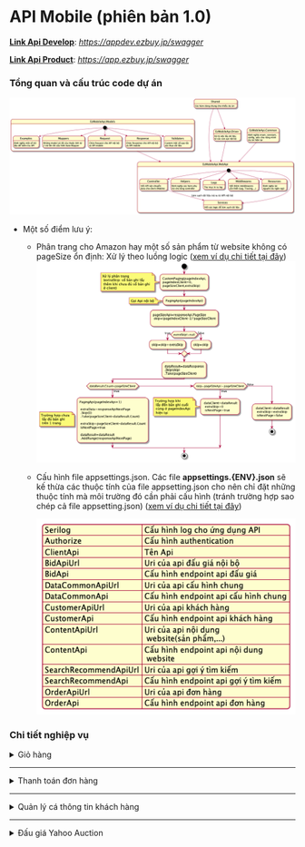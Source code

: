 # API Mobile (phiên bản 1.0)

**[Link Api Develop](https://appdev.ezbuy.jp/swagger)**: *https://appdev.ezbuy.jp/swagger*

**[Link Api Product](https://app.janbox.com/swagger)**: *https://app.ezbuy.jp/swagger*

### Tổng quan và cấu trúc code dự án

![Over View](resources/PlantUML/over_view.png)

* Một số điểm lưu ý:
    * Phân trang cho Amazon hay một số sản phẩm từ website không có pageSize ổn định: Xử lý theo luồng
      logic ([xem ví dụ chi tiết tại đây](https://git.ichiba.vn/ezbuyjp/ez-mobile-api/-/blob/develop/EzMobileApi.Driver/Helpers/PagingProductAmazonHelper.cs))
      ![Custom Paging](resources/PlantUML/CustomPaging/custom-paging.png)

    * Cấu hình file appsettings.json. Các file **appsettings.{ENV}.json** sẽ kế thừa các thuộc tính của file
      appsetting.json cho nên chỉ đặt những thuộc tính mà môi trường đó cần phải cấu hình (tránh trường hợp sao chép cả
      file appsetting.json) ([xem ví dụ chi tiết tại đây](https://git.ichiba.vn/ezbuyjp/ez-mobile-api/-/blob/develop/EzMobileApi.WebApi/appsettings.json))

      ![App Setting](resources/PlantUML/AppSetting/app_setting.png)

### Chi tiết nghiệp vụ

<details>
<summary>Giỏ hàng</summary>

### Luồng quản lý giỏ hàng: :heavy_check_mark:

<details>
<summary>Mô tả chi tiết</summary>

* Gọi api [Buy Now](https://appdev.ezbuy.jp/swagger/index.html#/Cart/post_mobile_api_cart_buynow) để thực hiện chức năng
  mua ngay ngoại trừ *(yahoo-auction)*.
* Gọi api [Count All Cart](https://appdev.ezbuy.jp/swagger/index.html#/Cart/get_mobile_api_cart_countallcart) để lấy số
  lượng sản phẩm có trong giỏ hàng.
* Gọi api [Add Cart](https://appdev.ezbuy.jp/swagger/index.html#/Cart/post_mobile_api_cart_addcart) để thêm sản phẩm vào
  giỏ hàng.
* Gọi api [Get Current Cart](https://appdev.ezbuy.jp/swagger/index.html#/Cart/get_mobile_api_cart_getcurrentcart) để lấy
  các sản phẩm mà người dùng đã thêm vào giỏ hàng
* Gọi api [Remove Cart](https://appdev.ezbuy.jp/swagger/index.html#/Cart/delete_mobile_api_cart_removecart)  để xoá 1
  sản phẩm ra khỏi giỏ hàng.
* Gọi
  api [Remove Multiple Cart](https://appdev.ezbuy.jp/swagger/index.html#/Cart/delete_mobile_api_cart_removemultiplecart)
  để xoá tất cả sản phẩm của người bán ra khỏi giỏ hàng.
* Gọi api [Merge Cart](https://appdev.ezbuy.jp/swagger/index.html#/Cart/post_mobile_api_cart_mergecart) để chuyển cart
  của người dùng ẩn danh vào cart của người dùng sau khi đăng ký sau khi đăng nhập thành công.

</details>
</details>

---

<details>
<summary>Thanh toán đơn hàng</summary>

### Luồng thanh toán đơn hàng: :heavy_check_mark:

<details>
<summary>Mô tả chi tiết</summary>

* Đối với thanh toán GMO và Paypal thì khách hàng phải thanh toán cho từng đơn 1 còn đối với khách hàng chọn ví ezpoint
  thì sẽ thanh toán cho tất cả đơn hàng.
* Gọi api [Create Order](https://appdev.ezbuy.jp/swagger/index.html#/Order/post_mobile_api_order_createorder)
  để tạo đơn hàng sau đó api trả ra danh sách orderId (đối với khách hàng thanh toán quan paypal hoặc GMO sẽ trả ra 1
  phần tử có trong danh sách đó).

#### Thanh toán với GMO: :heavy_check_mark:

<details>
<summary>Mô tả chi tiết</summary>

* Sau khi nhận được *orderId* và *isAllowPayment=true* từ API Create Order sẽ gọi sang
  api [Order Payment](https://appdev.ezbuy.jp/swagger/index.html#/Payment/post_mobile_api_payment_orderpayment).
* Kết quả trả về từ api Order Payment có *redirectUrl* và *status* của api (**Lưu ý:** không phải status của data trả
  ra) tiến hành chuyển sang trang **redirectUrl**.
* Định nghĩa successUrl và cancelUrl ở dưới client để trở lại trang lỗi hoặc thành công sau khi người dùng thanh toán.
* Sau khi hoàn thành thanh toán đơn thứ nhất thì trở lại trang thanh toán đối với khách hàng vẫn còn sản phẩm ở màn
  checkout tiếp đó gọi
  api [Get Information Checkout Order Info](https://appdev.ezbuy.jp/swagger/index.html#/Order/post_mobile_api_order_getinformationcheckoutorderinfo)
  để kiểm tra xem các đơn hàng đã được thành toán thành công hay chưa (**Lưu ý:** Có nên lưu lại *orderId* ở state hay
  không?).
* Sau đó gọi
  đến [Get Order Confirm](https://appdev.ezbuy.jp/swagger/index.html#/Cart/get_mobile_api_cart_getorderconfirm) để lấy
  những đơn hàng trong giỏ hàng mà khách hàng đã chọn ở lần checkout (**Lưu ý:** Nên lưu lại productIds vào state hay
  không? *"Trên web đang để productId ở successUrl"*).
* Thanh toán đến khi nào hết đơn hàng ở màn checkout.

</details>

#### Thanh toán với Paypal: :heavy_check_mark:

```
Tương tự như với thành toán GMO
```

#### Thanh toán với ví Ezbuy: :heavy_check_mark:

<details>
<summary>Mô tả chi tiết</summary>

* Sau khi lấy được danh sách OrderIds gọi
  api [Order Payment From Wallet](https://appdev.ezbuy.jp/swagger/index.html#/Payment/post_mobile_api_payment_orderpaymentfromwallet)
  để thanh toán từ ví ezpoint

</details>

```
Đối với các trường hợp bị lỗi 500 400 từ api trả ra thông báo cho khách hàng không thanh toán thành công
```

</details>

### Luồng checkout đơn hàng: :heavy_check_mark:

<details>
<summary>Mô tả chi tiết</summary>

* Gọi api [Get Order Confirm](https://appdev.ezbuy.jp/swagger/index.html#/Cart/get_mobile_api_cart_getorderconfirm) lấy
  ra những sản phầm trong giỏ hàng mà khách hàng chọn checkout.
* Gọi
  api [Get Member Payment Information](https://appdev.ezbuy.jp/swagger/index.html#/Payment/get_mobile_api_payment_getmemberpaymentinformation)
  lấy thông tin thẻ của khách hàng đối với các phương thức thành toán GMO và Paypal.
* Gọi
  api [Check Exist Card Gmo](https://appdev.ezbuy.jp/swagger/index.html#/Payment/get_mobile_api_payment_checkexistcardgmo)
  để check xem người dùng đã thêm thẻ hay chưa? Nếu có thì hiển thị nút thêm thẻ để người dùng tiền hàng nhập thẻ thành
  toán GMO (đối với GMO)
* Gọi
  api [Get Link Gmo Management](https://appdev.ezbuy.jp/swagger/index.html#/Payment/get_mobile_api_payment_getlinkgmomanagement)
  để lấy link Url sang bên trang thêm thẻ của GMO, khi người dùng thêm thành xong vì không có nút quay về nên có thể tìm
  cách nào giúp người dùng quay về hoặc bắt người dùng tắt webview để tiền hàng thanh toán đơn hàng. Khi quay lại trang
  check out kiểm tra lại xem người dùng đã thêm thẻ thành công hay chưa bằng
  api [Check Exist Card Gmo](https://appdev.ezbuy.jp/swagger/index.html#/Payment/get_mobile_api_payment_checkexistcardgmo)
  .
* Gọi
  api [Get Customer Wallet](https://appdev.ezbuy.jp/swagger/index.html#/Customer/get_mobile_api_customer_getcustomerwallet)
  lây thông tin ví của người dùng hiện tại đang có 2 loại ví là "*primary* và *promotion*" đối với phiên bản 1.0 chưa
  dùng đến ví *promotion* nên chỉ hiển thị ví primary.
* Gọi
  api [Get All Order Service](https://appdev.ezbuy.jp/swagger/index.html#/Order/get_mobile_api_order_getallorderservice)
  lấy toàn bộ dịch vụ của ezBuy cho đơn hàng.
* Gọi
  api [Get Customer Address And Shipping Method](https://appdev.ezbuy.jp/swagger/index.html#/Cart/get_mobile_api_cart_getcustomeraddressandshippingmethod)
  để lấy thông tin địa chỉ khách hàng kèm với các phương thức vận chuyển kèm theo nếu có ở country mà người dùng đã set
  địa chỉ mặc định. Kiểm tra trường hợp người dùng không có địa chỉ bắt người dùng thêm địa chỉ bằng
  api [Add Customer Address](https://appdev.ezbuy.jp/swagger/index.html#/Customer/post_mobile_api_customer_addcustomeraddress)
  .
* Nếu người dùng thay đổi địa chỉ khác gọi
  api [Get Forwarder Method By Country Code](https://appdev.ezbuy.jp/swagger/index.html#/CommonData/get_mobile_api_commondata_getforwardermethodbycountrycode)
  để lấy các phương thức vận chuyển khác theo địa chỉ mà người dùng đã chọn.
* Ở màn hình danh sach địa chỉ gọi
  api [Get List Address By AccountId](https://appdev.ezbuy.jp/swagger/index.html#/Customer/get_mobile_api_customer_getlistbyaccountid)
  để lấy danh sách địa chỉ của khách hàng.
    * Gọi
      api [Set Default Customer Address](https://appdev.ezbuy.jp/swagger/index.html#/Customer/post_mobile_api_customer_setdefaultcustomeraddress)
      để đặt địa chỉ mặc định cho khách hàng.

</details>

</details>

---

<details>
<summary>Quản lý cá thông tin khách hàng</summary>

### Luồng quản lý đơn hàng: :heavy_check_mark:

<details>
<summary>Mô tả chi tiết</summary>

* Gọi api [Filter Order](https://appdev.ezbuy.jp/swagger/index.html#/Order/get_mobile_api_order_filterorder) tải danh
  sách cũng như tìm kiếm, phân trang các đơn hàng của khách hàng.
    * *Lưu ý:* Đối với các đơn hàng có **status=0 hoặc status=1** hiện nút thanh toán ngay (Bản vẽ chưa có thì báo lại
      với bên design).
    * Đối với các đơn hàng có **status=0 hoặc status=1** ở nút khác hiện thêm nút *huỷ đơn* cho khách hàng ở modal
      bottom *more action*.
* Gọi
  api [Get Order Detail](https://appdev.ezbuy.jp/swagger/index.html#/Order/get_mobile_api_order_getorderdetail__orderId_)
  để lấy chi tiết đơn hàng (*Lưu ý:* Phần tracking của đơn hàng chưa có api nên tạm thời bỏ qua chưa cần ghép api chỉ
  cần vẻ giao diện).
* Trong chi tiết đơn hàng nếu khách hàng chưa có dịch vụ chụp ảnh thì thêm modal bottom *Yêu cầu chụp ảnh*
    * Khi nhấn vào yêu cầu chụp ảnh sẽ gọi
      api [Get Order Service Request Photo](https://appdev.ezbuy.jp/swagger/index.html#/Order/get_mobile_api_order_getorderservicerequestphoto)
      để lấy thông tin về dịch vụ chụp ảnh
    * Đối với chức năng thanh toán của yêu cầu gửi ảnh sẽ gọi
      api [Order Request Photo](https://appdev.ezbuy.jp/swagger/index.html#/Order/put_mobile_api_order_orderrequestphoto)
      để thêm dịch vụ chụp ảnh đồng thời thanh toán đơn hàng khi api **Order Request Photo** trả ra *status=true*
    * Phần thanh toán xem thêm *luồng thanh toán đơn hàng*.
    * Đối với huỷ đơn hàng gọi
      api [Update Status Order](https://appdev.ezbuy.jp/swagger/index.html#/Order/put_mobile_api_order_updatestatusorder)
      để cập nhật order với *status=8*.
    * Đối với nút thanh toán đơn hàng sẽ navigate sang trang màn hình payment *(Phần này sẽ trao đổi sau)*.

</details>

### Luồng quản lý gói hàng: :x:

<details>
<summary>Mô tả chi tiết</summary>

</details>

### Luồng quản lý địa chỉ của khách hàng: :x:

<details>
<summary>Mô tả chi tiết</summary>

</details>

### Luồng quản lý sản phẩm đấu giá: :x:

<details>
<summary>Mô tả chi tiết</summary>

</details>

### Luồng quản lý yêu thích: :x:

<details>
<summary>Mô tả chi tiết</summary>

</details>

### Luồng quản lý ví Ezbuy: :x:

<details>
<summary>Mô tả chi tiết</summary>

</details>

### Luồng quản lý khiếu nại: :x:

<details>
<summary>Mô tả chi tiết</summary>

</details>

### Luồng quản lý thông báo: :x:

<details>
<summary>Mô tả chi tiết</summary>

</details>

### Luồng quản lý thẻ thanh toán: :heavy_check_mark:

<details>
<summary>Mô tả chi tiết</summary>

* Gọi api [List Card GMO](https://appdev.ezbuy.jp/swagger/index.html#/Payment/get_mobile_api_payment_listcardgmo) để lấy
  danh sách thẻ thanh toán GMO của người dùng hiện tại.
* Gọi
  api [Get Link GMO Management](https://appdev.ezbuy.jp/swagger/index.html#/Payment/get_mobile_api_payment_getlinkgmomanagement)
  để lấy link Url chuyển sang trang quản lý thẻ của GMO, tất cả các nút *thêm*, *sửa*, *xoá* ở các ô thẻ sẽ chỉ có 1
  link duy nhất nhận được từ url.

  ![Card Gmo Management](resources/cardGMOManagement.jpg)

</details>

</details>

---

<details>
<summary>Đấu giá Yahoo Auction</summary>

### Luồng kiểm tra điều kiện chi tiết yahoo auction: :heavy_check_mark:

<details>
<summary>Mô tả chi tiết</summary>

* Nếu người dùng chưa đăng nhập gọi
  api [Get Product Detail](https://appdev.ezbuy.jp/swagger/index.html#/ProductSearch/get_mobile_api_productsearch_getproductdetail)
  lấy dữ liệu và hiên thị cho người dùng.
  ```
  // Chú ý sản phâm detail có 2 giá là giá hiện tại và giá mua ngay.
  // Giá hiện tại
  if (product.TaxRate > 0 && product.PriceInclude > 0)
  {
      Giá bao gồm thuế (quy đổi ra tiền tệ)= product.PriceInclude * exchangeRate
  }
  //Giá mua ngay
  if (product.BidOrBuy > 0)
  {
     if (product.BidOrBuyInclude > 0)
    {
      Giá bao gồm thuế (quy đổi ra tiền tệ)= product.BidOrBuyInclude * exchangeRate
    }

    if(sCountdown > 0 && product.Lock == false){
       @if (product.BidOrBuy > 0)
       {
         Hiển thị nút mua ngay
       }
    }
    else
    {
      Hiển thị nút mua ngay
    }
  }

  ```


* Kiểm tra một số điều kiện để viết hiển thị các nút đấu giá và săn phút chót và mua ngay:

  ```
  if(coundown>0 && product.Lock==false){
    if(product.BidOrBuy == 0 || product.Price < product.BidOrBuy){
        Hiển thị nút bid
    }

    if (product.BidOrBuy > 0)
    {
        //giá mua ngay > giá hiện tại thì vẫn có nút săn phút chót
        if (product.BidOrBuy > product.Price)
        {
            Hiển thị nút săn phút chót
        }
    }
    else
    {
       Hiển thị nút săn phút chót
    }

    if (product.BidOrBuy > 1 && (currentContext.IsAuthenticated && product.Price >= product.BidOrBuy))
    {
      Hiển thị nút trả giá và mua
    }
  }
  ```
* Cảnh báo và thể hiện thông tin đơn hàng đấu giá thắng
  ```
  if (product.Price <= 1)
  {
    Hiển thị cảnh báo cho người dùng "Sản phẩm 1 yên thường có phí vận chuyển rất cao và thời gian giao hàng kéo dài"
  }

  if(sCountdown > 0 && product.Lock)
  {
    Hiển thị cảnh báo không được đấu giá, Để được hỗ trợ xin vui lòng liên hệ Email: support@ezbuy.jp
  }
  else
  {
    if(successfulBid != null )
    {
       if (successfulBid.PaymentStatus.HasValue)
       {
            Hiển thị trạng thái đơn hàng
       }
       else
       {
            Hiển thị đấu giá thành công, Đơn hàng của bạn đang được xử lý vui lòng chờ thanh toán đơn hàng
       }
    }
  }

  ```
* Công thức để tính độ uy tín của shop
  ```
  var itemRatingAlert = seller?.Rating.Point < 300 || seller?.Rating.PercentGoodRating < 90 ? 0 : 1;
  if(itemRatingAlert==0)
  {
    Cảnh báo Shop có độ uy tín thấp
    Hiển thị Có mức độ uy tín rất thấp, nếu tham gia đấu giá bạn phải chấp nhận hoàn toàn mọi rủi ro.
  }
  else
  {
    Cảnh báo yên tâm mua sắm
    Hiển thị Shop có độ uy tín cao
  }
  ```


* Nếu người dùng đã đăng nhập thì phải kiểm tra thêm một số phần sau:
    * Gọi
      api [Get Customer Level](https://appdev.ezbuy.jp/swagger/index.html#/Customer/get_mobile_api_customer_getcustomerlevel)
      để lấy ra cấp độ khách hàng đang ở cấp độ nào và có được đầu giá hay không bằng trường *isAllowBid*.
    * Gọi
      api [Get Cash Available](https://appdev.ezbuy.jp/swagger/index.html#/Customer/get_mobile_api_customer_getcashavailable)
      để lấy ra số dư khả dụng của khách hàng.
    * Gọi
      api [Get Bid Credit Information](https://appdev.ezbuy.jp/swagger/index.html#/Bid/get_mobile_api_bid_getbidcreditinformation)
      để lấy thông tin số lượt đấu còn lại, số lượt săn phút chót còn lại,... *(Lưu ý: Nếu isMaxBid=true thì lúc đó
      người dùng đã hết lượt bid sản phẩm)*

      ```
      if(CashAvailable < product.Price)
      {
          if (isAllowBid)
          {
              Tài khoản của bạn không đủ điều kiện để sử dụng tính năng đấu giá, vui lòng nạp thêm Point vào tài khoản để sử dụng tính năng này!
          }
          else
          {
              if (bidCredit?.CreditAvailable <= 0)
              {
                  Tài khoản của bạn đã sử dụng hết số lượng đấu giá, vui lòng nạp Point để tiếp tục đấu giá hoặc liên hệ để được trợ giúp
              }
          }
      }
      Đồng thời hiển thị nút nạp tiền.
      ```

      ```
      if (isAllowBid) {
          Tài khoản của bạn chưa kích hoạt đấu giá VIP, vui lòng kích hoạt đấu giá VIP, để được hưởng ưu đãi tốt hơn.
      }
      Đồng thời hiển thị nút kích hoạt đấu giá VIP
      ```

    * Gọi
      api [Get My Highest Price](https://localhost:5001/swagger/index.html#/Bid/get_mobile_api_bid_getmyhighestprice)
      để kiểm tra người dùng có phải là người trả giá cao nhất hay không?

    ```
    if (myHighestPrice != null)
    {
          var isMyBidHighest = !isCancel && myHighestPrice.IsHighest && myHighestPrice.Price >= product.Price;
          var myBidHighestDisplay = myHighestPrice.IsYourHighestBidFail ? Đấu giá không thành công : isMyBidHighest ? Bạn là người đặt giá cao nhất : Bạn không phải là người đặt giá cao nhất;
          var color = isMyBidHighest ? xanh : đỏ
          hiển thị giá mà người dùng đã đặt cao nhất (yHighestPrice.Price)

    }

    ```

    * Nếu người dùng là người trả giá cao nhất gọi
      api [Check Shop Cancel Auction](https://localhost:5001/swagger/index.html#/Bid/post_mobile_api_bid_checkshopcancelauction)
      để kiểm tra xem có bị shop huỷ đấu giá hay không?
  ```
  if(countDown<=0){
    isCancel ? Shop huỷ bán : Đấu giá đã kết thúc
  }
  ```

    * Gọi
      api [Get Bid Last Time Registered](https://appdev.ezbuy.jp/swagger/index.html#/Bid/get_mobile_api_bid_getbidlasttimeregistered)
      lấy dữ liệu người dùng đăng ký săn phút chót

  ```
  if (BidLastTimeExisting)
  {
      if (bidLastTime.IsProcessed)
      {
          Hiển thị nút xoá săn phút chót
      }
      else
      {
          Hiển thị nút huỷ sẵn phút chót
      }
  }
  ```

  ```
  if (BidLastTimeExisting)
  {
      Hiển thị giá đã đặt săn phút chót (bidLastTime.Price)
  }
  ```

    * Gọi api [Get Successful Bid](https://appdev.ezbuy.jp/swagger/index.html#/Bid/get_mobile_api_bid_getsuccessfulbid)
      để lấy ra order mà sản phẩm hiện tại người dùng thắng hay không

  ```
  if (successfulBid != null && successfulBid.OrderId.HasValue)
  {
     Hiển thị nút thanh toán cho đơn auction đã thắng
  }
  ```
    * Goi
      api [Get YaBargain Product](https://appdev.ezbuy.jp/swagger/index.html#/Bid/get_mobile_api_bid_getyabargainproduct)
      lấy dữ liệu mà người dùng đã trả giá
  ```
  if(yaBargainCurrent!=null)
  {
    Giá bạn đã trả cho sản phẩm này
    Hiển thị giá mà người dùng đã trả giá (yaBargainCurrent.BargainPrice)
  }
  ```
    * Điều kiện để hiển thị nhận thông báo săn phút chót,
      gọi [Check Subscribe Product Last Time Minutes Quote](https://appdev.ezbuy.jp/swagger/index.html#/Bid/post_mobile_api_bid_checksubscribeproductlastminutequote)
      để check xem người dùng có đang nhận thông báo săn phút chót hay không?
  ```
  if (currentContext.IsAuthenticated && product.BidOrBuy == 0 && sCountdown > 1200)
  {
    Nút nhận thông báo săn phút chót
  }
  ```

</details>

### Luồng nhận thông báo săn phút chót: :heavy_check_mark:

<details>
<summary>Mô tả chi tiết</summary>

* Gọi
  api [Subscribe Product Last Time Minutes Quote](https://appdev.ezbuy.jp/swagger/index.html#/Bid/post_mobile_api_bid_subscribeproductlastminutequote)
  để đăng ký nhận thông báo phút chót.
* Gọi
  api [Unsubscribe Product Last Time Minutes Quote](https://appdev.ezbuy.jp/swagger/index.html#/Bid/post_mobile_api_bid_unsubscribeproductlastminutequote)
  để huỷ đăng ký nhận thông báo phút chót

</details>

### Luồng đặt giá săn phút chót: :heavy_check_mark:

<details>
<summary>Mô tả chi tiết</summary>

* Gọi
  api [Bid Last Time Register](https://appdev.ezbuy.jp/swagger/index.html#/Bid/post_mobile_api_bid_bidlasttimeregister)
  để thực hiện chức năng săn phút chót sau khi săn phút chót thành công sẽ hiện thị như ảnh
  ![Bid Last Time Register Success](resources/bidLastTimeRegisterSuccess.jpg)

* Gọi api [Bid Last Time Cancel](https://appdev.ezbuy.jp/swagger/index.html#/Bid/post_mobile_api_bid_bidlasttimecancel)
  để huỷ tính năng săn phút chót

</details>

### Luồng kích hoạt đấu giá VIP: :heavy_check_mark:

<details>
<summary>Mô tả chi tiết</summary>

* Gọi api [Active Bid VIP](https://appdev.ezbuy.jp/swagger/index.html#/Bid/post_mobile_api_bid_activebidvip) để kích
  hoạt đấu giá VIP người dùng sẽ bị trừ 10.000 và tài khoản khả dụng và chuyển 10.000 và tài khoản đóng băng, sau đó cập
  nhật lại tài khoản khả dụng của người dùng.
  ![Active VIP Bid](resources/activeVipBid.jpg)

</details>

### Luồng trả giá AUCTION: :heavy_check_mark:

<details>
<summary>Mô tả chi tiết</summary>

* Gọi api [Add Bargain](https://appdev.ezbuy.jp/swagger/index.html#/Bid/post_mobile_api_bid_addbargain) để thực hiện trả
  giá
  ![Add Bargain](resources/addBarginBtn.jpg)
    * Nếu người dùng trả giá thấp hơn (x% * giá sản phẩm) sẽ hiển thị thông báo bằng trường
      *Message và IsSuccess=false*, đồng thời sẽ fill sẵn giá gợi ý cho người dùng vào ô input bằng trường
      *PriceSuggest*.
      ![Add Bargain Modal](resources/addBargainModal.jpg)
    * Nếu người dùng đã trả giá thì lần sau hiển thị sẽ hiên thị thêm giá đã đặt của người dùng và thực hiện validate
      giá người dùng phải đặt lần tiếp theo lớn hơn giá mà người dùng hiện đang đặt.
      ![Add Bargain Modal](resources/addBargainModalNextStep.jpg)

</details>

### Luồng đấu giá AUCTION: :heavy_check_mark:

<details>
<summary>Mô tả chi tiết</summary>

```
if(product.BidOrBuy==1)
{
  Sản phẩm này có nguồn gốc xuất sứ từ Trung Quốc, vì vậy chúng tôi không cho phép đấu giá sản phẩm này!
}
```

* Kiểm tra các điều kiện số tiền đặt giá hiện tại cao hơn số tiền ở trong ví thì không cho người dùng đâu giá và nhắc
  nhở người dùng nạp tiền

  ![Validate Bid](resources/validateBid.jpg)

* Bắt buộc người dùng đồng ý vào điều khoản
  ![Auction Modal](resources/auctionModal.jpg)

* Gọi api [Bid](https://appdev.ezbuy.jp/swagger/index.html#/Bid/post_mobile_api_bid_bid) để tiền hành đấu giá
    * *Status=true*: Đấu giá đã thành công sau đó hiển thị cho người dùng thông báo và gọi lại gọi
      api [Get My Highest Price](https://localhost:5001/swagger/index.html#/Bid/get_mobile_api_bid_getmyhighestprice)
      để kiểm tra người dùng có phải là người trả giá cao nhất hay không và hiển thị lại dữ liệu.
    * *Status=false*: Đấu giá không thành công nếu có suggestPrice thì hiển thị thông báo đấu giá không thành công kèm
      gợi ý giá cho người dùng ở bước đấu giá tiếp theo đồng thời fill gợi ý giá và ô đặt giá thầu
    * Trường hợp trả về 500 thông báo cho người dùng đấu giá không thành công

</details>

</details>


